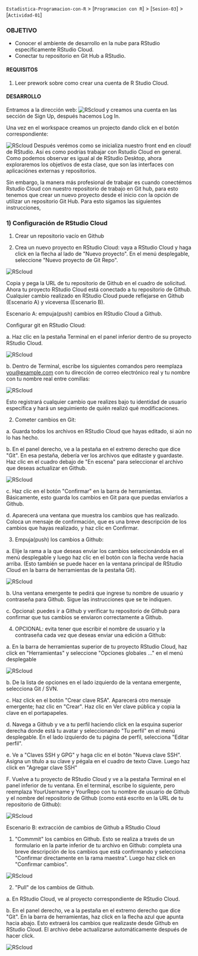 `Estadistica-Programacion-con-R` > [`Programacion con R`] > [`Sesion-03`] > [`Actividad-01`] 
### OBJETIVO
- Conocer el ambiente de desarrollo en la nube para RStudio específicamente RStudio Cloud.
- Conectar tu repositorio en Git Hub a RStudio.

#### REQUISITOS
1. Leer prework sobre como crear una cuenta de R Studio Cloud.

#### DESARROLLO

Entramos a la dirección web: 
![RScloud](../images/Rstudiocloud.png)
y creamos una cuenta en las sección de Sign Up, después hacemos Log In. 

Una vez en el workspace creamos un projecto dando click en el botón correspondiente: 

![RScloud](../images/Rcloudproject.png)
Después verémos como se inicializa nuestro front end en cloud! de RStudio. Así es como podrías trabajar con Rstudio Cloud en general.
Como podemos observar es igual al de RStudio Desktop, ahora exploraremos los objetivos de esta clase, que son las interfaces con aplicaciónes externas y repositorios.

Sin embargo, la manera más profesional de trabajar es cuando conectémos Rstudio Cloud con nuestro repositorio de trabajo en Git hub, para esto tenemos que crear un nuevo proyecto desde el inicio con la opción de utilizar un repositorio Git Hub. Para esto sigamos las siguientes instrucciones,

### 1) Configuración de RStudio Cloud

1. Crear un repositorio vacío en Github

2. Crea un nuevo proyecto en RStudio Cloud: vaya a RStudio Cloud y haga click en la flecha al lado de "Nuevo proyecto". En el menú desplegable, seleccione "Nuevo proyecto de Git Repo".

![RScloud](../images/Newprojectfromrepo.png)

Copia y pega la URL de tu repositorio de Github en el cuadro de solicitud. Ahora tu proyecto RStudio Cloud está conectado a tu repositorio de Github. Cualquier cambio realizado en RStudio Cloud puede reflejarse en Github (Escenario A) y viceversa (Escenario B).

Escenario A: empuja(push) cambios en RStudio Cloud a Github.

Configurar git en RStudio Cloud:

a. Haz clic en la pestaña Terminal en el panel inferior dentro de su proyecto RStudio Cloud.

![RScloud](../images/cloud05.png)

b. Dentro de Terminal, escribe los siguientes comandos pero reemplaza you@example.com con tu dirección de correo electrónico real y tu nombre con tu nombre real entre comillas:

![RScloud](../images/cloud1.png)

Esto registrará cualquier cambio que realizes bajo tu identidad de usuario específica y hará un seguimiento de quién realizó qué modificaciones.

2. Cometer cambios en Git:

a. Guarda todos los archivos en RStudio Cloud que hayas editado, si aún no lo has hecho.

b. En el panel derecho, ve a la pestaña en el extremo derecho que dice "Git". En esa pestaña, debería ver los archivos que editaste y guardaste. Haz clic en el cuadro debajo de "En escena" para seleccionar el archivo que deseas actualizar en Github.

![RScloud](../images/cloud075.png)

c. Haz clic en el botón "Confirmar" en la barra de herramientas. Básicamente, esto guarda los cambios en Git para que puedas enviarlos a Github.

d. Aparecerá una ventana que muestra los cambios que has realizado. Coloca un mensaje de confirmación, que es una breve descripción de los cambios que hayas realizado, y haz clic en Confirmar.

3. Empuja(push) los cambios a Github:

a. Elije la rama a la que deseas enviar los cambios seleccionándola en el menú desplegable y luego haz clic en el botón con la flecha verde hacia arriba. (Esto también se puede hacer en la ventana principal de RStudio Cloud en la barra de herramientas de la pestaña Git).

![RScloud](../images/cloud0.png)

b. Una ventana emergente te pedirá que ingrese tu nombre de usuario y contraseña para Github. Sigue las instrucciones que se te indiquen.

c. Opcional: puedes ir a Github y verificar tu repositorio de Github para confirmar que tus cambios se enviaron correctamente a Github.

4.  OPCIONAL: evita tener que escribir el nombre de usuario y la contraseña cada vez que deseas enviar una edición a Github:

a. En la barra de herramientas superior de tu proyecto RStudio Cloud, haz click en "Herramientas" y seleccione "Opciones globales ..." en el menú desplegable

![RScloud](../images/cloud12.png)

b. De la lista de opciones en el lado izquierdo de la ventana emergente, selecciona Git / SVN.

c. Haz click en el botón "Crear clave RSA". Aparecerá otro mensaje emergente; haz clic en "Crear". Haz clic en Ver clave pública y copia la clave en el portapapeles.

d. Navega a Github y ve a tu perfil haciendo click en la esquina superior derecha donde está tu avatar y seleccionando "Tu perfil" en el menú desplegable. En el lado izquierdo de tu página de perfil, selecciona "Editar perfil".

e. Ve a "Claves SSH y GPG" y haga clic en el botón "Nueva clave SSH". Asigna un título a su clave y pégala en el cuadro de texto Clave. Luego haz click en "Agregar clave SSH"

F. Vuelve a tu proyecto de RStudio Cloud y ve a la pestaña Terminal en el panel inferior de tu ventana. En el terminal, escribe lo siguiente, pero reemplaza YourUsername y YourRepo con tu nombre de usuario de Github y el nombre del repositorio de Github (como está escrito en la URL de tu repositorio de Github):

![RScloud](../images/cloud2.png)

Escenario B: extracción de cambios de Github a RStudio Cloud

1. "Commmit" los cambios en Github. Esto se realiza a través de un formulario en la parte inferior de tu archivo en Github: completa una breve descripción de los cambios que está confirmando y selecciona "Confirmar directamente en la rama maestra". Luego haz click en "Confirmar cambios".

![RScloud](../images/cloud29.png)

2. "Pull" de los cambios de Github. 

a. En RStudio Cloud, ve al proyecto correspondiente de RStudio Cloud.

b. En el panel derecho, ve a la pestaña en el extremo derecho que dice "Git". En la barra de herramientas, haz click en la flecha azul que apunta hacia abajo. Esto extraerá los cambios que realizaste desde Github en RStudio Cloud. El archivo debe actualizarse automáticamente después de hacer click.

![RScloud](../images/cloud3.png)
